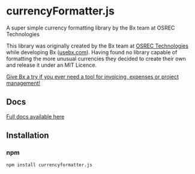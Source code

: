 # currencyFormatter.js
A super simple currency formatting library by the Bx team at OSREC Technologies

This library was originally created by the Bx team at [OSREC Technologies](https://osrec.co.uk/) while developing Bx ([usebx.com](https://usebx.com)). Having found no library capable of formatting the more unusual currencies they decided to create their own and release it under an MIT Licence. 

[Give Bx a try if you ever need a tool for invoicing, expenses or project management!](https://usebx.com/)

## Docs
[Full docs available here](https://osrec.github.io/currencyFormatter.js/)

## Installation

### npm
```Bash
npm install currencyformatter.js
```



